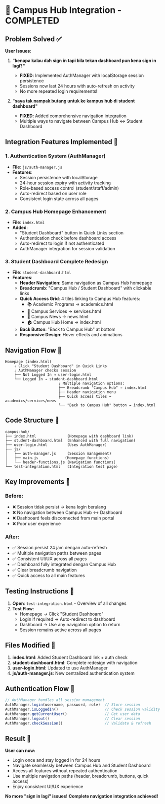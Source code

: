 # 🎯 Campus Hub Integration - COMPLETED

## Problem Solved ✅

**User Issues:**
1. **"kenapa kalau dah sign in tapi bila tekan dashboard pun kena sign in lagi?"**
   - **FIXED**: Implemented AuthManager with localStorage session persistence
   - Sessions now last 24 hours with auto-refresh on activity
   - No more repeated login requirements!

2. **"saya tak nampak butang untuk ke kampus hub di student dashboard"**  
   - **FIXED**: Added comprehensive navigation integration
   - Multiple ways to navigate between Campus Hub ↔ Student Dashboard

## Integration Features Implemented 🚀

### 1. Authentication System (AuthManager)
- **File**: `js/auth-manager.js`
- **Features**:
  - Session persistence with localStorage
  - 24-hour session expiry with activity tracking
  - Role-based access control (student/staff/admin)
  - Auto-redirect based on user role
  - Consistent login state across all pages

### 2. Campus Hub Homepage Enhancement
- **File**: `index.html`
- **Added**:
  - "Student Dashboard" button in Quick Links section
  - Authentication check before dashboard access
  - Auto-redirect to login if not authenticated
  - AuthManager integration for session validation

### 3. Student Dashboard Complete Redesign
- **File**: `student-dashboard.html`
- **Features**:
  - **Header Navigation**: Same navigation as Campus Hub homepage
  - **Breadcrumb**: "Campus Hub / Student Dashboard" with clickable links
  - **Quick Access Grid**: 4 tiles linking to Campus Hub features:
    - 📚 Academic Programs → academics.html
    - 🎯 Campus Services → services.html  
    - 📰 Campus News → news.html
    - 🏠 Campus Hub Home → index.html
  - **Back Button**: "Back to Campus Hub" at bottom
  - **Responsive Design**: Hover effects and animations

## Navigation Flow 🔄

```
Homepage (index.html)
    ↓ Click "Student Dashboard" in Quick Links
    ↓ AuthManager checks session
    ├── Not Logged In → user-login.html
    └── Logged In → student-dashboard.html
                        ↓ Multiple navigation options:
                        ├── Breadcrumb "Campus Hub" → index.html
                        ├── Header navigation menu
                        ├── Quick access tiles → academics/services/news
                        └── "Back to Campus Hub" button → index.html
```

## Code Structure 📂

```
campus-hub/
├── index.html              (Homepage with dashboard link)
├── student-dashboard.html  (Enhanced with full navigation)
├── user-login.html         (Uses AuthManager)
├── js/
│   ├── auth-manager.js     (Session management)
│   ├── main.js            (Homepage functions)
│   └── header-functions.js (Navigation functions)
└── test-integration.html   (Integration test page)
```

## Key Improvements 🎯

### Before:
- ❌ Session tidak persist → kena login berulang
- ❌ No navigation between Campus Hub ↔ Dashboard  
- ❌ Dashboard feels disconnected from main portal
- ❌ Poor user experience

### After:
- ✅ Session persist 24 jam dengan auto-refresh
- ✅ Multiple navigation paths between pages
- ✅ Consistent UI/UX across all pages
- ✅ Dashboard fully integrated dengan Campus Hub
- ✅ Clear breadcrumb navigation
- ✅ Quick access to all main features

## Testing Instructions 🧪

1. **Open**: `test-integration.html` - Overview of all changes
2. **Test Flow**:
   - Homepage → Click "Student Dashboard" 
   - Login if required → Auto-redirect to dashboard
   - Dashboard → Use any navigation option to return
   - Session remains active across all pages

## Files Modified 📝

1. **index.html**: Added Student Dashboard link + auth check
2. **student-dashboard.html**: Complete redesign with navigation
3. **user-login.html**: Updated to use AuthManager
4. **js/auth-manager.js**: New centralized authentication system

## Authentication Flow 🔐

```javascript
// AuthManager handles all session management
AuthManager.login(username, password, role)  // Store session
AuthManager.isLoggedIn()                     // Check session validity  
AuthManager.getCurrentUser()                 // Get user data
AuthManager.logout()                         // Clear session
AuthManager.checkSession()                   // Validate & refresh
```

## Result 🎉

**User can now:**
- Login once and stay logged in for 24 hours
- Navigate seamlessly between Campus Hub and Student Dashboard
- Access all features without repeated authentication
- Use multiple navigation paths (header, breadcrumb, buttons, quick access)
- Enjoy consistent UI/UX experience

**No more "sign in lagi" issues!** 
**Complete navigation integration achieved!**
